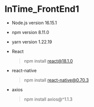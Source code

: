 # InTime_FrontEnd1

- Node.js
  version 16.15.1

- npm
  version 8.11.0

- yarn
  version 1.22.19

- React

  > npm install react@18.1.0

- react-native

  > npm install react-native@0.70.3

- axios
  > npm install axios@^1.1.3
